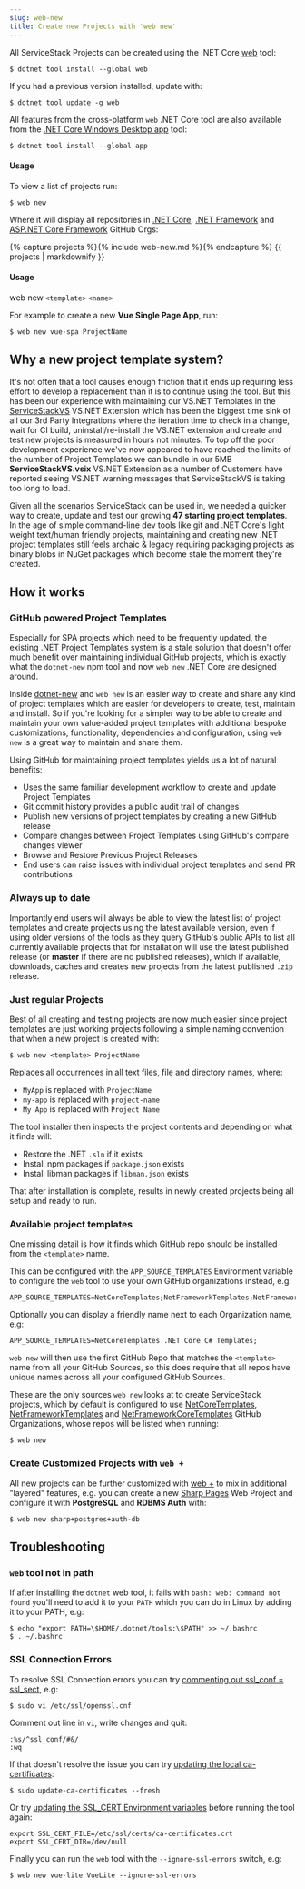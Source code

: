 ```yaml
---
slug: web-new
title: Create new Projects with 'web new'
---
```


All ServiceStack Projects can be created using the .NET Core [web](https://www.nuget.org/packages/web) tool:

    $ dotnet tool install --global web 

If you had a previous version installed, update with:

    $ dotnet tool update -g web

All features from the cross-platform `web` .NET Core tool are also available from the [.NET Core Windows Desktop app](/netcore-windows-desktop) tool:

    $ dotnet tool install --global app 

#### Usage

To view a list of projects run:

    $ web new

Where it will display all repositories in [.NET Core](https://github.com/NetCoreTemplates), 
[.NET Framework](https://github.com/NetFrameworkTemplates) and 
[ASP.NET Core Framework](https://github.com/NetFrameworkCoreTemplates) GitHub Orgs:

<div class='markdown-body'>
{% capture projects %}{% include web-new.md %}{% endcapture %}
{{ projects | markdownify }}
</div>

#### Usage

web new `<template>` `<name>`

For example to create a new **Vue Single Page App**, run:

    $ web new vue-spa ProjectName

## Why a new project template system?

It's not often that a tool causes enough friction that it ends up requiring less effort to develop a replacement than 
it is to continue using the tool. But this has been our experience with maintaining our VS.NET Templates in the 
[ServiceStackVS](https://github.com/ServiceStack/ServiceStackVS) VS.NET Extension which has been the biggest time sink of all our
3rd Party Integrations where the iteration time to check in a change, wait for CI build, uninstall/re-install the VS.NET extension 
and create and test new projects is measured in hours not minutes. To top off the poor development experience we've now appeared to have 
reached the limits of the number of Project Templates we can bundle in our 5MB **ServiceStackVS.vsix** VS.NET Extension as a 
number of Customers have reported seeing VS.NET warning messages that ServiceStackVS is taking too long to load.

Given all the scenarios ServiceStack can be used in, we needed a quicker way to create, update and test our growing **47 starting project templates**. 
In the age of simple command-line dev tools like git and .NET Core's light weight text/human friendly projects, maintaining and creating 
new .NET project templates still feels archaic & legacy requiring packaging projects as binary blobs in NuGet packages which become stale 
the moment they're created.

## How it works

### GitHub powered Project Templates

Especially for SPA projects which need to be frequently updated, the existing .NET Project Templates system is a stale solution that doesn't offer 
much benefit over maintaining individual GitHub projects, which is exactly what the `dotnet-new` npm tool and now `web new` .NET Core are designed around.

Inside [dotnet-new](/dotnet-new) and `web new` is an easier way to create and share any kind of project templates which are easier for developers
to create, test, maintain and install. So if you're looking for a simpler way to be able to create and maintain your own value-added project templates 
with additional bespoke customizations, functionality, dependencies and configuration, using `web new` is a great way to maintain and share them.

Using GitHub for maintaining project templates yields us a lot of natural benefits:

 - Uses the same familiar development workflow to create and update Project Templates
 - Git commit history provides a public audit trail of changes
 - Publish new versions of project templates by creating a new GitHub release
 - Compare changes between Project Templates using GitHub's compare changes viewer
 - Browse and Restore Previous Project Releases
 - End users can raise issues with individual project templates and send PR contributions

### Always up to date

Importantly end users will always be able to view the latest list of project templates and create projects using the latest available version, 
even if using older versions of the tools as they query GitHub's public APIs to list all currently available projects that for installation
will use the latest published release (or **master** if there are no published releases), which if available, downloads, caches and 
creates new projects from the latest published `.zip` release.

### Just regular Projects

Best of all creating and testing projects are now much easier since project templates are just working projects following a simple naming convention
that when a new project is created with:

    $ web new <template> ProjectName

Replaces all occurrences in all text files, file and directory names, where:

 - `MyApp` is replaced with `ProjectName`
 - `my-app` is replaced with `project-name`
 - `My App` is replaced with `Project Name`

The tool installer then inspects the project contents and depending on what it finds will:

 - Restore the .NET `.sln` if it exists
 - Install npm packages if `package.json` exists
 - Install libman packages if `libman.json` exists

That after installation is complete, results in newly created projects being all setup and ready to run.

### Available project templates

One missing detail is how it finds which GitHub repo should be installed from the `<template>` name. 

This can be configured with the `APP_SOURCE_TEMPLATES` Environment variable to configure the `web` tool to use your own GitHub organizations instead, e.g:

    APP_SOURCE_TEMPLATES=NetCoreTemplates;NetFrameworkTemplates;NetFrameworkCoreTemplates

Optionally you can display a friendly name next to each Organization name, e.g:

    APP_SOURCE_TEMPLATES=NetCoreTemplates .NET Core C# Templates;

`web new` will then use the first GitHub Repo that matches the `<template>` name from all your GitHub Sources, so this
does require that all repos have unique names across all your configured GitHub Sources.

These are the only sources `web new` looks at to create ServiceStack projects, which by default is configured to use 
[NetCoreTemplates](https://github.com/NetCoreTemplates), [NetFrameworkTemplates](https://github.com/NetFrameworkTemplates) and 
[NetFrameworkCoreTemplates](https://github.com/NetFrameworkCoreTemplates) GitHub Organizations, whose repos will be listed when running:

    $ web new

### Create Customized Projects with `web +` 

All new projects can be further customized with [web +](/web-apply) to mix in additional "layered" features, e.g. 
you can create a new [Sharp Pages](https://sharpscript.net/docs/sharp-pages) Web Project and configure it with **PostgreSQL** and 
**RDBMS Auth** with:

    $ web new sharp+postgres+auth-db

## Troubleshooting

### `web` tool not in path

If after installing the `dotnet` web tool, it fails with `bash: web: command not found` you'll need to add it to your `PATH` which you
can do in Linux by adding it to your PATH, e.g:

    $ echo "export PATH=\$HOME/.dotnet/tools:\$PATH" >> ~/.bashrc
    $ . ~/.bashrc
    
### SSL Connection Errors

To resolve SSL Connection errors you can try [commenting out ssl_conf = ssl_sect](https://github.com/dotnet/corefx/issues/33179#issuecomment-435118249), e.g:

    $ sudo vi /etc/ssl/openssl.cnf

Comment out line in `vi`, write changes and quit:

    :%s/^ssl_conf/#&/
    :wq

If that doesn't resolve the issue you can try [updating the local ca-certificates](https://github.com/dotnet/corefx/issues/30147#issuecomment-410526404):

    $ sudo update-ca-certificates --fresh

Or try [updating the SSL_CERT Environment variables](https://github.com/dotnet/core/issues/1941#issuecomment-421387136) before running the tool again:

    export SSL_CERT_FILE=/etc/ssl/certs/ca-certificates.crt
    export SSL_CERT_DIR=/dev/null

Finally you can run the `web` tool with the `--ignore-ssl-errors` switch, e.g:

    $ web new vue-lite VueLite --ignore-ssl-errors


